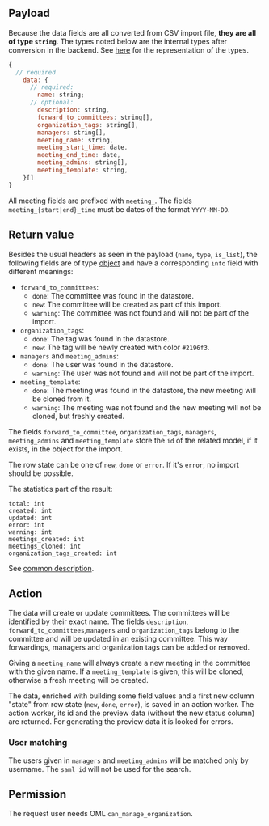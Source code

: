 ## Payload

Because the data fields are all converted from CSV import file, **they are all of type `string`**. 
The types noted below are the internal types after conversion in the backend. See [here](https://github.com/OpenSlides/OpenSlides/wiki/preface_special_imports#internal-types) for the representation of the types.
```js
{
  // required
    data: {
      // required:
        name: string;
      // optional:
        description: string,
        forward_to_committees: string[],
        organization_tags: string[],
        managers: string[],
        meeting_name: string,
        meeting_start_time: date,
        meeting_end_time: date,
        meeting_admins: string[],
        meeting_template: string,
    }[]
}
```

All meeting fields are prefixed with `meeting_`. The fields `meeting_{start|end}_time` must be dates of the format `YYYY-MM-DD`.

## Return value

Besides the usual headers as seen in the payload (`name`, `type`, `is_list`), the following fields are of type [object](https://github.com/OpenSlides/OpenSlides/wiki/preface_special_imports#the-special-type-object) and have a corresponding `info` field with different meanings:
- `forward_to_committees`:
  - `done`: The committee was found in the datastore.
  - `new`: The committee will be created as part of this import.
  - `warning`: The committee was not found and will not be part of the import.
- `organization_tags`:
  - `done`: The tag was found in the datastore.
  - `new`: The tag will be newly created with color `#2196f3`.
- `managers` and `meeting_admins`:
  - `done`: The user was found in the datastore.
  - `warning`: The user was not found and will not be part of the import.
- `meeting_template`:
  - `done`: The meeting was found in the datastore, the new meeting will be cloned from it.
  - `warning`: The meeting was not found and the new meeting will not be cloned, but freshly created.

The fields `forward_to_committee`, `organization_tags`, `managers`, `meeting_admins` and `meeting_template` store the `id` of the related model, if it exists, in the object for the import.

The row state can be one of `new`, `done` or `error`. If it's `error`, no import should be possible.

The statistics part of the result:
```
total: int
created: int
updated: int
error: int
warning: int
meetings_created: int
meetings_cloned: int
organization_tags_created: int
```
See [common description](preface_special_imports#general-format-of-the-result-send-to-the-client-for-preview).

## Action

The data will create or update committees. The committees will be identified by their exact name.
The fields `description`, `forward_to_committees`,`managers` and `organization_tags` belong to the committee and will be updated in an existing committee. This way forwardings, managers and organization tags can be added or removed.

Giving a `meeting_name` will always create a new meeting in the committee with the given name. If a `meeting_template` is given, this will be cloned, otherwise a fresh meeting will be created.

The data, enriched with building some field values and a first new column "state" from row state (`new`, `done`, `error`), is saved in an action worker. The action worker, its id and the preview data (without the new status column) are returned. For generating the preview data it is looked for errors.

### User matching

The users given in `managers` and `meeting_admins` will be matched only by username. The `saml_id` will not be used for the search.

## Permission

The request user needs OML `can_manage_organization`.
